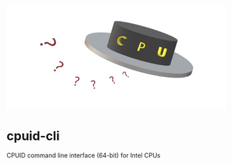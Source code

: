[![cpuid logo](images/logo.jpg)](images/logo.jpg)

# cpuid-cli
CPUID command line interface (64-bit) for Intel CPUs
